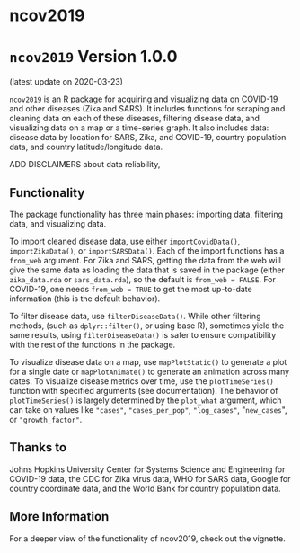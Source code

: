 
# ncov2019

# `ncov2019` Version 1.0.0
(latest update on 2020-03-23)

`ncov2019` is an R package for acquiring and visualizing data on COVID-19 and other diseases (Zika and SARS). It includes functions for scraping and cleaning data on each of these diseases, filtering disease data, and visualizing data on a map or a time-series graph. It also includes data: disease data by location for SARS, Zika, and COVID-19, country population data, and country latitude/longitude data.

ADD DISCLAIMERS about data reliability, 

## Functionality

The package functionality has three main phases: importing data, filtering data, and visualizing data.

To import cleaned disease data, use either `importCovidData()`, `importZikaData()`, or `importSARSData()`. Each of the import functions has a `from_web` argument. For Zika and SARS, getting the data from the web will give the same data as loading the data that is saved in the package (either `zika_data.rda` or `sars_data.rda`), so the default is `from_web = FALSE`. For COVID-19, one needs `from_web = TRUE` to get the most up-to-date information (this is the default behavior).

To filter disease data, use `filterDiseaseData()`. While other filtering methods, (such as `dplyr::filter()`, or using base R), sometimes yield the same results, using `filterDiseaseData()` is safer to ensure compatibility with the rest of the functions in the package.

To visualize disease data on a map, use `mapPlotStatic()` to generate a plot for a single date or `mapPlotAnimate()` to generate an animation across many dates. To visualize disease metrics over time, use the `plotTimeSeries()` function with specified arguments (see documentation). The behavior of `plotTimeSeries()` is largely determined by the `plot_what` argument, which can take on values like `"cases"`, `"cases_per_pop"`, `"log_cases"`, "`new_cases`", or `"growth_factor"`.

## Thanks to

Johns Hopkins University Center for Systems Science and Engineering for COVID-19 data, the CDC for Zika virus data, WHO for SARS data, Google for country coordinate data, and the World Bank for country population data. 

## More Information

For a deeper view of the functionality of ncov2019, check out the vignette.

